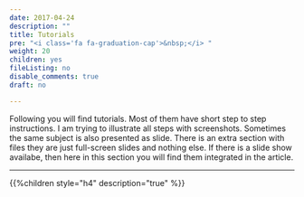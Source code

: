 ```yaml
---
date: 2017-04-24
description: ""
title: Tutorials
pre: "<i class='fa fa-graduation-cap'>&nbsp;</i> "
weight: 20
children: yes
fileListing: no
disable_comments: true
draft: no

---
```


Following you will find tutorials. Most of them have short step to step instructions. I am trying to illustrate all steps with screenshots. Sometimes the same subject is also presented as slide. There is an extra section with files they are just full-screen slides and nothing else. If there is a slide show availabe, then here in this section you will find them integrated in the article.
***
{{%children style="h4" description="true" %}}
